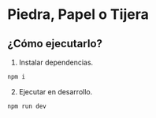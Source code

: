 # Piedra, Papel o Tijera

## ¿Cómo ejecutarlo?

1. Instalar dependencias.
```sh
npm i
```

2. Ejecutar en desarrollo.
```sh
npm run dev
```
